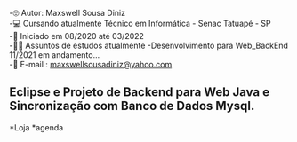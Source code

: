 

-🤓 Autor: Maxswell Sousa Diniz <br>
-💻 Cursando atualmente Técnico em Informática - Senac Tatuapé - SP <br>
-🙌 Iniciado em 08/2020 até 03/2022<br>
-👨‍🎓 Assuntos de estudos atualmente -Desenvolvimento para Web_BackEnd 11/2021 em andamento...<br>
-📧 E-mail : maxswellsousadiniz@yahoo.com



##  Eclipse e Projeto de Backend para Web Java e Sincronização com Banco de Dados Mysql.
<ls>
*Loja
*agenda








